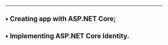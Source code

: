 ----------------------------------------------------------
• Creating app with ASP.NET Core;
--------------------------------------------------------
• Implementing ASP.NET Core Identity.
---------------------------------------------------
